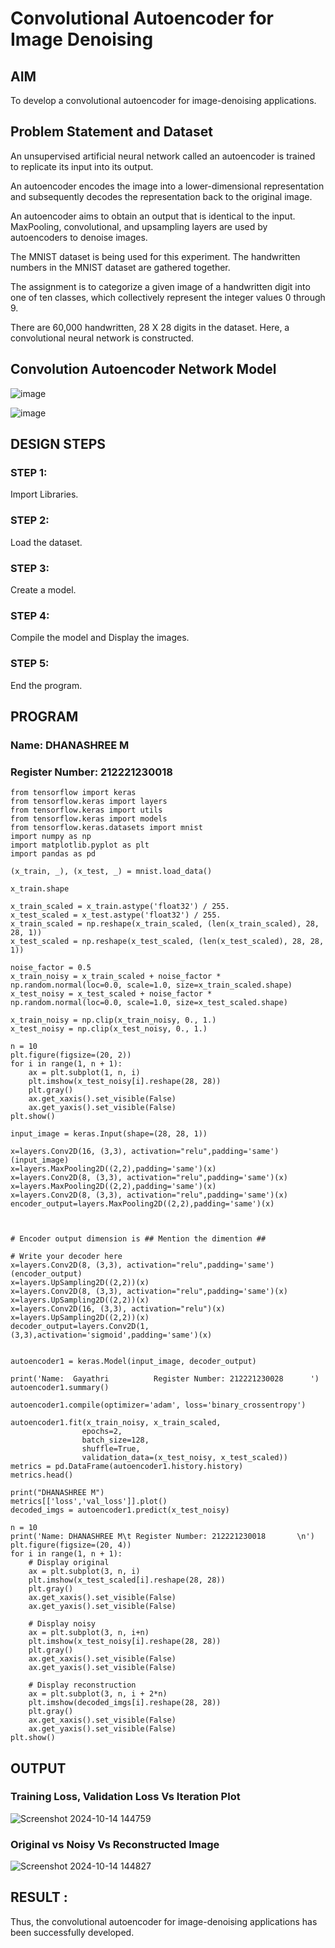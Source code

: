 # Convolutional Autoencoder for Image Denoising

## AIM

To develop a convolutional autoencoder for image-denoising applications.

## Problem Statement and Dataset
An unsupervised artificial neural network called an autoencoder is trained to replicate its input into its output.

An autoencoder encodes the image into a lower-dimensional representation and subsequently decodes the representation back to the original image.

An autoencoder aims to obtain an output that is identical to the input. MaxPooling, convolutional, and upsampling layers are used by autoencoders to denoise images.

The MNIST dataset is being used for this experiment. The handwritten numbers in the MNIST dataset are gathered together.

The assignment is to categorize a given image of a handwritten digit into one of ten classes, which collectively represent the integer values 0 through 9.

There are 60,000 handwritten, 28 X 28 digits in the dataset. Here, a convolutional neural network is constructed.

## Convolution Autoencoder Network Model

![image](https://github.com/user-attachments/assets/2e55cc4d-505d-46d7-b6c4-041cb606181c)

![image](https://github.com/user-attachments/assets/0f3a1f54-87a2-4da3-84e7-e7118bb6c09c)

## DESIGN STEPS

### STEP 1:
Import Libraries.

### STEP 2:
Load the dataset.

### STEP 3:
Create a model.

### STEP 4:
Compile the model and Display the images.

### STEP 5:
End the program.

## PROGRAM
### Name: DHANASHREE M
### Register Number: 212221230018
```
from tensorflow import keras
from tensorflow.keras import layers
from tensorflow.keras import utils
from tensorflow.keras import models
from tensorflow.keras.datasets import mnist
import numpy as np
import matplotlib.pyplot as plt
import pandas as pd   

(x_train, _), (x_test, _) = mnist.load_data()

x_train.shape

x_train_scaled = x_train.astype('float32') / 255.
x_test_scaled = x_test.astype('float32') / 255.
x_train_scaled = np.reshape(x_train_scaled, (len(x_train_scaled), 28, 28, 1))
x_test_scaled = np.reshape(x_test_scaled, (len(x_test_scaled), 28, 28, 1))

noise_factor = 0.5
x_train_noisy = x_train_scaled + noise_factor * np.random.normal(loc=0.0, scale=1.0, size=x_train_scaled.shape) 
x_test_noisy = x_test_scaled + noise_factor * np.random.normal(loc=0.0, scale=1.0, size=x_test_scaled.shape) 

x_train_noisy = np.clip(x_train_noisy, 0., 1.)
x_test_noisy = np.clip(x_test_noisy, 0., 1.)

n = 10
plt.figure(figsize=(20, 2))
for i in range(1, n + 1):
    ax = plt.subplot(1, n, i)
    plt.imshow(x_test_noisy[i].reshape(28, 28))
    plt.gray()
    ax.get_xaxis().set_visible(False)
    ax.get_yaxis().set_visible(False)
plt.show()

input_image = keras.Input(shape=(28, 28, 1))

x=layers.Conv2D(16, (3,3), activation="relu",padding='same')(input_image)
x=layers.MaxPooling2D((2,2),padding='same')(x)
x=layers.Conv2D(8, (3,3), activation="relu",padding='same')(x)
x=layers.MaxPooling2D((2,2),padding='same')(x)
x=layers.Conv2D(8, (3,3), activation="relu",padding='same')(x)
encoder_output=layers.MaxPooling2D((2,2),padding='same')(x)



# Encoder output dimension is ## Mention the dimention ##

# Write your decoder here
x=layers.Conv2D(8, (3,3), activation="relu",padding='same')(encoder_output)
x=layers.UpSampling2D((2,2))(x)
x=layers.Conv2D(8, (3,3), activation="relu",padding='same')(x)
x=layers.UpSampling2D((2,2))(x)
x=layers.Conv2D(16, (3,3), activation="relu")(x)
x=layers.UpSampling2D((2,2))(x)
decoder_output=layers.Conv2D(1,(3,3),activation='sigmoid',padding='same')(x)


autoencoder1 = keras.Model(input_image, decoder_output)

print('Name:  Gayathri          Register Number: 212221230028      ')
autoencoder1.summary()

autoencoder1.compile(optimizer='adam', loss='binary_crossentropy')

autoencoder1.fit(x_train_noisy, x_train_scaled,
                epochs=2,
                batch_size=128,
                shuffle=True,
                validation_data=(x_test_noisy, x_test_scaled))
metrics = pd.DataFrame(autoencoder1.history.history)
metrics.head()

print("DHANASHREE M")
metrics[['loss','val_loss']].plot()
decoded_imgs = autoencoder1.predict(x_test_noisy)

n = 10
print('Name: DHANASHREE M\t Register Number: 212221230018       \n')
plt.figure(figsize=(20, 4))
for i in range(1, n + 1):
    # Display original
    ax = plt.subplot(3, n, i)
    plt.imshow(x_test_scaled[i].reshape(28, 28))
    plt.gray()
    ax.get_xaxis().set_visible(False)
    ax.get_yaxis().set_visible(False)

    # Display noisy
    ax = plt.subplot(3, n, i+n)
    plt.imshow(x_test_noisy[i].reshape(28, 28))
    plt.gray()
    ax.get_xaxis().set_visible(False)
    ax.get_yaxis().set_visible(False)    

    # Display reconstruction
    ax = plt.subplot(3, n, i + 2*n)
    plt.imshow(decoded_imgs[i].reshape(28, 28))
    plt.gray()
    ax.get_xaxis().set_visible(False)
    ax.get_yaxis().set_visible(False)
plt.show()
```

## OUTPUT

### Training Loss, Validation Loss Vs Iteration Plot

![Screenshot 2024-10-14 144759](https://github.com/user-attachments/assets/963b2d63-48ed-4233-92fb-6f61dfe22945)


### Original vs Noisy Vs Reconstructed Image

![Screenshot 2024-10-14 144827](https://github.com/user-attachments/assets/531c38dd-599a-4270-ae10-11abf340cd56)



## RESULT :

Thus, the convolutional autoencoder for image-denoising applications has been successfully developed.
